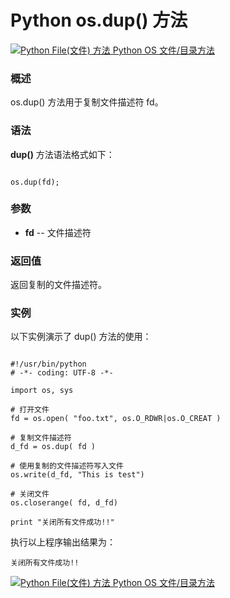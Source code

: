 Python os.dup() 方法
==================

 [![Python File(文件) 方法](../images/up.gif)
 Python OS 文件/目录方法](os-file-methods.html)


  ### 概述

 os.dup() 方法用于复制文件描述符 fd。

 ### 语法

 **dup()** 方法语法格式如下：


```

os.dup(fd);

```

 ### 参数

  * **fd** -- 文件描述符


  ### 返回值

 返回复制的文件描述符。

 ### 实例

 以下实例演示了 dup() 方法的使用：


```

#!/usr/bin/python
# -*- coding: UTF-8 -*-

import os, sys

# 打开文件
fd = os.open( "foo.txt", os.O_RDWR|os.O_CREAT )

# 复制文件描述符
d_fd = os.dup( fd )

# 使用复制的文件描述符写入文件
os.write(d_fd, "This is test")

# 关闭文件
os.closerange( fd, d_fd)

print "关闭所有文件成功!!"

```

 执行以上程序输出结果为：


```
关闭所有文件成功!!

```

 [![Python File(文件) 方法](../images/up.gif)
 Python OS 文件/目录方法](os-file-methods.html)
